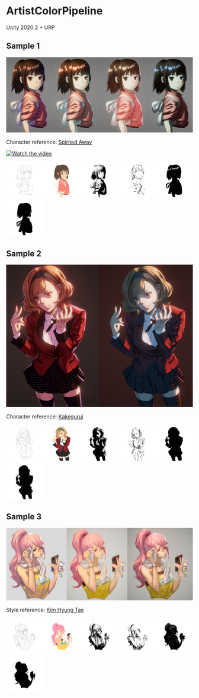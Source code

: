 # ArtistColorPipeline

Unity 2020.2 + URP

## Sample 1

<img src="READMEimages/sa01.jpg">

Character reference: [Spirited Away](https://en.wikipedia.org/wiki/Spirited_Away)

[![Watch the video](https://img.youtube.com/vi/MJeC0mpQZxc/hqdefault.jpg)](https://youtu.be/MJeC0mpQZxc)

<img src="Assets/Textures/sa_sketch.png" width="100"><img src="Assets/Textures/sa_basecolor.png" width="100"><img src="Assets/Textures/sa_2lvl.png" width="100">
<img src="Assets/Textures/sa_ao.png" width="100"><img src="Assets/Textures/sa_highlight.png" width="100"><img src="Assets/Textures/sa_rim.png" width="100">

## Sample 2

<img src="READMEimages/kakegurui01.jpg">

Character reference: [Kakegurui](https://www.google.com/search?q=kakegurui+itsuki)

<img src="Assets/Textures/kakegurui_sketch.png" width="100"><img src="Assets/Textures/kakegurui_albedo.png" width="100"><img src="Assets/Textures/kakegurui_2lvl.png" width="100">
<img src="Assets/Textures/kakegurui_ao.png" width="100"><img src="Assets/Textures/kakegurui_highlight.png" width="100"><img src="Assets/Textures/kakegurui_rim.png" width="100">

## Sample 3

<img src="READMEimages/kht01.jpg">

Style reference: [Kim Hyung Tae](http://wallpoper.com/wallpaper/hyung-tae-kim-422469)

<img src="Assets/Textures/kht_sketch.png" width="100"><img src="Assets/Textures/kht_albedo.png" width="100"><img src="Assets/Textures/kht_2lvl.png" width="100">
<img src="Assets/Textures/kht_ao.png" width="100"><img src="Assets/Textures/kht_highlight.png" width="100"><img src="Assets/Textures/kht_rim.png" width="100">
